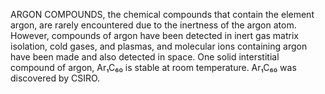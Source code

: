 ARGON COMPOUNDS, the chemical compounds that contain the element argon, are rarely encountered due to the inertness of the argon atom. However, compounds of argon have been detected in inert gas matrix isolation, cold gases, and plasmas, and molecular ions containing argon have been made and also detected in space. One solid interstitial compound of argon, Ar₁C₆₀ is stable at room temperature. Ar₁C₆₀ was discovered by CSIRO.
